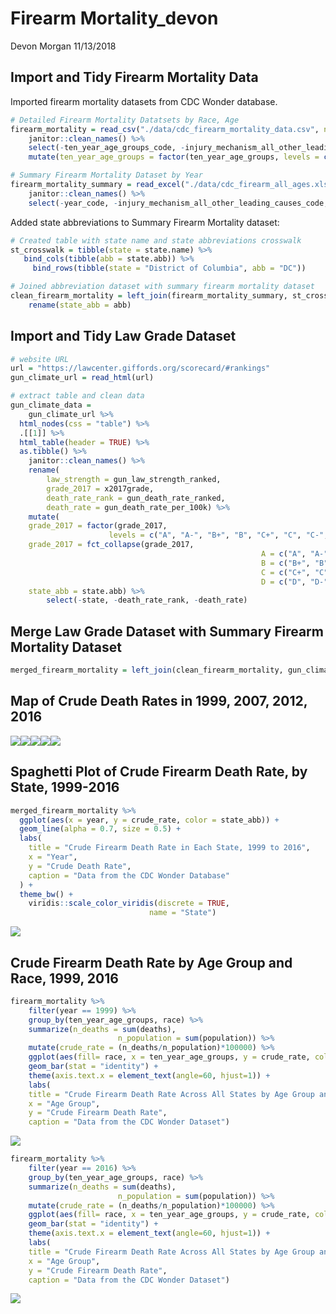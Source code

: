 Firearm Mortality\_devon
================
Devon Morgan
11/13/2018

Import and Tidy Firearm Mortality Data
--------------------------------------

Imported firearm mortality datasets from CDC Wonder database.

``` r
# Detailed Firearm Mortality Datatsets by Race, Age
firearm_mortality = read_csv("./data/cdc_firearm_mortality_data.csv", na = "Unreliable") %>% 
    janitor::clean_names() %>% 
    select(-ten_year_age_groups_code, -injury_mechanism_all_other_leading_causes_code, -race_code, death_cause= injury_mechanism_all_other_leading_causes) %>% 
    mutate(ten_year_age_groups = factor(ten_year_age_groups, levels = c("1-4 years", "5-14 years", "15-24 years", "25-34 years", "35-44 years", "45-54 years", "55-64 years", "65-74 years", "75-84 years", "85+ years")))

# Summary Firearm Mortality Dataset by Year
firearm_mortality_summary = read_excel("./data/cdc_firearm_all_ages.xlsx") %>% 
    janitor::clean_names() %>% 
    select(-year_code, -injury_mechanism_all_other_leading_causes_code, death_cause= injury_mechanism_all_other_leading_causes)
```

Added state abbreviations to Summary Firearm Mortality dataset:

``` r
# Created table with state name and state abbreviations crosswalk
st_crosswalk = tibble(state = state.name) %>%
   bind_cols(tibble(abb = state.abb)) %>% 
     bind_rows(tibble(state = "District of Columbia", abb = "DC"))

# Joined abbreviation dataset with summary firearm mortality dataset
clean_firearm_mortality = left_join(firearm_mortality_summary, st_crosswalk, by = "state") %>% 
    rename(state_abb = abb)
```

Import and Tidy Law Grade Dataset
---------------------------------

``` r
# website URL
url = "https://lawcenter.giffords.org/scorecard/#rankings"
gun_climate_url = read_html(url)

# extract table and clean data
gun_climate_data = 
    gun_climate_url %>% 
  html_nodes(css = "table") %>% 
  .[[1]] %>% 
  html_table(header = TRUE) %>% 
  as.tibble() %>% 
    janitor::clean_names() %>% 
    rename(
        law_strength = gun_law_strength_ranked, 
        grade_2017 = x2017grade, 
        death_rate_rank = gun_death_rate_ranked, 
        death_rate = gun_death_rate_per_100k) %>% 
    mutate(
    grade_2017 = factor(grade_2017, 
                      levels = c("A", "A-", "B+", "B", "C+", "C", "C-", "D", "D-", "F")), 
    grade_2017 = fct_collapse(grade_2017, 
                                                        A = c("A", "A-"), 
                                                        B = c("B+", "B"), 
                                                        C = c("C+", "C", "C-"), 
                                                        D = c("D", "D-")), 
    state_abb = state.abb) %>% 
        select(-state, -death_rate_rank, -death_rate)
```

Merge Law Grade Dataset with Summary Firearm Mortality Dataset
--------------------------------------------------------------

``` r
merged_firearm_mortality = left_join(clean_firearm_mortality, gun_climate_data, by = "state_abb")
```

Map of Crude Death Rates in 1999, 2007, 2012, 2016
--------------------------------------------------

![](Firearm_Mortality_devon_files/figure-markdown_github/unnamed-chunk-5-1.png)![](Firearm_Mortality_devon_files/figure-markdown_github/unnamed-chunk-5-2.png)![](Firearm_Mortality_devon_files/figure-markdown_github/unnamed-chunk-5-3.png)![](Firearm_Mortality_devon_files/figure-markdown_github/unnamed-chunk-5-4.png)![](Firearm_Mortality_devon_files/figure-markdown_github/unnamed-chunk-5-5.png)

Spaghetti Plot of Crude Firearm Death Rate, by State, 1999-2016
---------------------------------------------------------------

``` r
merged_firearm_mortality %>% 
  ggplot(aes(x = year, y = crude_rate, color = state_abb)) + 
  geom_line(alpha = 0.7, size = 0.5) +
  labs(
    title = "Crude Firearm Death Rate in Each State, 1999 to 2016",
    x = "Year",
    y = "Crude Death Rate",
    caption = "Data from the CDC Wonder Database"
  ) + 
  theme_bw() + 
    viridis::scale_color_viridis(discrete = TRUE,
                               name = "State")
```

![](Firearm_Mortality_devon_files/figure-markdown_github/unnamed-chunk-6-1.png)

Crude Firearm Death Rate by Age Group and Race, 1999, 2016
----------------------------------------------------------

``` r
firearm_mortality %>% 
    filter(year == 1999) %>% 
    group_by(ten_year_age_groups, race) %>%
    summarize(n_deaths = sum(deaths),
                        n_population = sum(population)) %>% 
    mutate(crude_rate = (n_deaths/n_population)*100000) %>% 
    ggplot(aes(fill= race, x = ten_year_age_groups, y = crude_rate, color = race)) +
    geom_bar(stat = "identity") +
    theme(axis.text.x = element_text(angle=60, hjust=1)) + 
    labs(
    title = "Crude Firearm Death Rate Across All States by Age Group and Race, 1999",
    x = "Age Group",
    y = "Crude Firearm Death Rate",
    caption = "Data from the CDC Wonder Dataset")
```

![](Firearm_Mortality_devon_files/figure-markdown_github/unnamed-chunk-7-1.png)

``` r
firearm_mortality %>% 
    filter(year == 2016) %>% 
    group_by(ten_year_age_groups, race) %>%
    summarize(n_deaths = sum(deaths),
                        n_population = sum(population)) %>% 
    mutate(crude_rate = (n_deaths/n_population)*100000) %>% 
    ggplot(aes(fill= race, x = ten_year_age_groups, y = crude_rate, color = race)) +
    geom_bar(stat = "identity") +
    theme(axis.text.x = element_text(angle=60, hjust=1)) + 
    labs(
    title = "Crude Firearm Death Rate Across All States by Age Group and Race, 2016",
    x = "Age Group",
    y = "Crude Firearm Death Rate",
    caption = "Data from the CDC Wonder Dataset")
```

![](Firearm_Mortality_devon_files/figure-markdown_github/unnamed-chunk-7-2.png)

